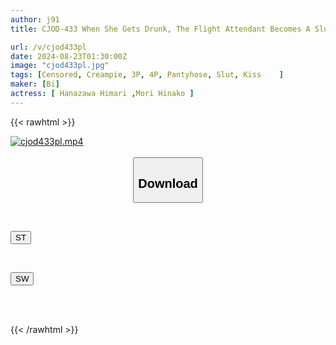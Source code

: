 ```yaml
---
author: j91
title: CJOD-433 When She Gets Drunk, The Flight Attendant Becomes A Slut. She Has Beautiful Legs And Black Tights, And They Lock And Kiss In A French Kissing Position On A Business Trip Affair Flight. Hinako Mori And Himari Kinoshita

url: /v/cjod433pl
date: 2024-08-23T01:30:00Z
image: "cjod433pl.jpg"
tags: [Censored, Creampie, 3P, 4P, Pantyhose, Slut, Kiss	]
maker: [Bi]
actress: [ Hanazawa Himari ,Mori Hinako ]
---
```



{{< rawhtml >}}

<div class="video" data-videoid="mOzkPplbk0TbKMb">
    <a href="javascript:;">
        <img src="/v/cjod433pl/cjod433pl.jpg" width="WIDTH" height="HEIGHT" alt="cjod433pl.mp4" loading="lazy">
    </a>
</div>

<script type="text/javascript" src="https://j91.asia/asset/on-demand-st.js"></script>

<br>
  <link rel="stylesheet" href="https://j91.asia/asset/bs5.css">
  
  <center>
  <button class="btn btn-primary" type="button" data-bs-toggle="collapse" data-bs-target=".multi-collapse" aria-expanded="false" aria-controls="multiCollapseExample1 multiCollapseExample2"><h2>Download</h2></button></center>
</p>
<div class="row">
  <div class="col">
    <div class="collapse multi-collapse" id="multiCollapseExample1">
      <div class="card card-body">
	      	      <br>
<div class="buttons">  
<p><a href="/v/cjod433pl/st.html" target="_blank"><button class="btn-hover color-3"><i class="fa fa-download"></i> ST</button></a></p></div>
    </div>
  </div>
</div>
  <div class="col">
    <div class="collapse multi-collapse" id="multiCollapseExample2">
      <div class="card card-body">
	      <br>
<div class="buttons">
<p><a href="/v/cjod433pl/sw.html" target="_blank"><button class="btn-hover color-2"><i class="fa fa-download"></i> SW</button></a></p></div>
<br><br>
      </div>
    </div>
  </div>
</div>

{{< /rawhtml >}}